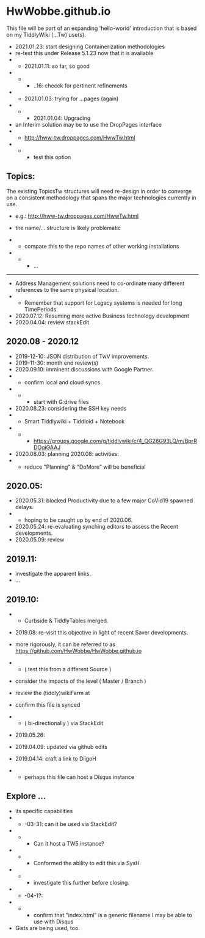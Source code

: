 # HwWobbe.github.io
This file will be part of an expanding 'hello-world' introduction that is based on my TiddlyWiki (...Tw) use(s).

* 2021.01.23: start designing Containerization methodologies
* re-test this under Release 5.1.23 now that it is available
* * 2021.01.11: so far, so good
* * * ..16: checck for pertinent refinements
* * 2021.01.03: trying for ...pages (again)
* * * 2021.01.04: Upgrading
* an Interim solution may be to use the DropPages interface
* *  http://hww-tw.droppages.com/HwwTw.html
* * * test this option

## Topics:
The existing TopicsTw structures will need re-design in order to converge on a consistent methodology that spans the major technologies currently in use.
* e.g.: http://hww-tw.droppages.com/HwwTw.html

* the name/... structure is likely problematic
* * compare this to the repo names of other working installations
* * * ...

----

* Address Management solutions need to co-ordinate many different references to the same physical location.
* * Remember that support for Legacy systems is needed for long TimePeriods.
* 2020.07.12: Resuming more active Business technology development
* 2020.04.04: review stackEdit

## 2020.08 - 2020.12
* 2019-12-10: JSON distribution of TwV improvements.
* 2019-11-30: month end review(s)
* 2020.09.10: imminent discussions with Google Partner.
* * confirm local and cloud syncs
* * * start with G:drive files
* 2020.08.23: considering the SSH key needs
* * Smart Tiddlywiki + Tiddloid + Notebook
* * * https://groups.google.com/g/tiddlywiki/c/4_QG28G93LQ/m/BprRDOqiGAAJ
* 2020.08.03: planning 2020.08: activities:
* * reduce "Planning" & "DoMore" will be beneficial

## 2020.05:
* 2020.05.31: blocked Productivity due to a few major CoVid19 spawned delays.
* * hoping to be caught up by end of 2020.06.
* 2020.05.24: re-evaluating synching editors to assess the Recent developments.
* 2020.05.09: review 

## 2019.11:
* investigate the apparent links.
* ...

## 2019.10:
* * Curbside & TiddlyTables merged.

* 2019.08: re-visit this objective in light of recent Saver developments.
* more rigorously, it can be referred to as https://github.com/HwWobbe/HwWobbe.github.io
* * ( test this from a different Source )
* consider the impacts of the level  ( Master / Branch )
* review the (tiddly)wikiFarm at 
* confirm this file is synced 
* * ( bi-directionally ) via StackEdit
* 2019.05.26: 
* 2019.04.09: updated via github edits
* 2019.04.14: craft a link to DiigoH
* * perhaps this file can host a Disqus instance


## Explore ...

* its specific capabilities
* * -03-31: can it be used via StackEdit?
* * * Can it host a TW5 instance?
* * * Conformed the ability to edit this via SysH.
* * * investigate this further before closing.
* * -04-1?:
* * * confirm that "index.html" is a generic filename I may be able to use with Disqus
* Gists are being used, too.
